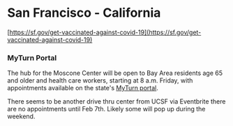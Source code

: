 # San Francisco - California

[https://sf.gov/get-vaccinated-against-covid-19](https://sf.gov/get-vaccinated-against-covid-19)

### MyTurn Portal
The hub  for the Moscone Center will be open to Bay Area residents age 65 and older and health care workers, starting at 8 a.m. Friday, with appointments available on the state's [MyTurn portal](https://myturn.ca.gov/).

There seems to be another drive thru center from UCSF via Eventbrite there are no appointments until Feb 7th. Likely some will pop up during the weekend.
